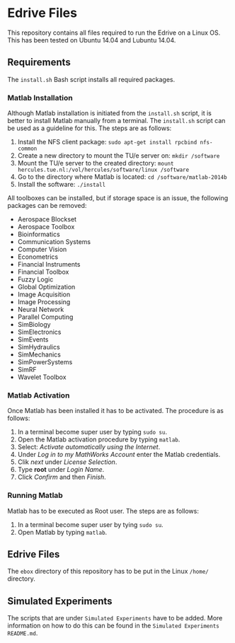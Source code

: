 # Edrive Files
This repository contains all files required to run the Edrive on a Linux OS. This has been tested on Ubuntu 14.04 and Lubuntu 14.04.

## Requirements
The `install.sh` Bash script installs all required packages.

### Matlab Installation
Although Matlab installation is initiated from the `install.sh` script, it is better to install Matlab manually from a terminal. The `install.sh` script can be used as a guideline for this. The steps are as follows:


1. Install the NFS client package:
`sudo apt-get install rpcbind nfs-common`
2. Create a new directory to mount the TU/e server on: 
`mkdir /software`
3. Mount the TU/e server to the created directory:
`mount hercules.tue.nl:/vol/hercules/software/linux /software`
4. Go to the directory where Matlab is located:
`cd /software/matlab-2014b`
5. Install the software:
`./install`

All toolboxes can be installed, but if storage space is an issue, the following packages can be removed:
* Aerospace Blockset
* Aerospace Toolbox
* Bioinformatics
* Communication Systems
* Computer Vision
* Econometrics
* Financial Instruments
* Financial Toolbox
* Fuzzy Logic
* Global Optimization
* Image Acquisition
* Image Processing
* Neural Network
* Parallel Computing
* SimBiology
* SimElectronics
* SimEvents
* SimHydraulics
* SimMechanics
* SimPowerSystems
* SimRF
* Wavelet Toolbox

### Matlab Activation
Once Matlab has been installed it has to be activated. The procedure is as follows:

1. In a terminal become super user by typing `sudo su`.
2. Open the Matlab activation procedure by typing `matlab`.
3. Select: *Activate automatically using the Internet*.
4. Under *Log in to my MathWorks Account* enter the Matlab credentials.
5. Clik *next* under *License Selection*.
6. Type **root** under *Login Name*.
7. Click *Confirm* and then *Finish*.

### Running Matlab
Matlab has to be executed as Root user. The steps are as follows:

1. In a terminal become super user by tying `sudo su`.
2. Open Matlab by typing `matlab`.


## Edrive Files
The `ebox` directory of this repository has to be put in the Linux `/home/` directory.

## Simulated Experiments
The scripts that are under `Simulated Experiments` have to be added. More information on how to do this can be found in the `Simulated Experiments` `README.md`.
